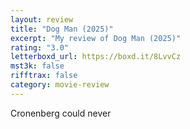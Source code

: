 ```yaml
---
layout: review
title: "Dog Man (2025)"
excerpt: "My review of Dog Man (2025)"
rating: "3.0"
letterboxd_url: https://boxd.it/8LvvCz
mst3k: false
rifftrax: false
category: movie-review
---
```


Cronenberg could never
